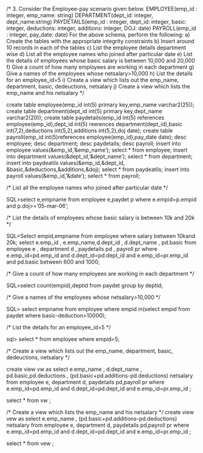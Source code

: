 /*
3.	Consider the Employee-pay scenario given below.
EMPLOYEE(emp_id : integer, emp_name: string)
DEPARTMENT(dept_id: integer, dept_name:string)
PAYDETAILS(emp_id : integer, dept_id: integer, basic: integer, deductions: integer, additions: integer, DOJ: date)
PAYROLL(emp_id : integer, pay_date: date)
For the above schema, perform the following:
a) Create the tables with the appropriate integrity constraints
b) Insert around 10 records in each of the tables
c) List the employee details department wise
d) List all the employee names who joined after particular date
e) List the details of employees whose basic salary is between 10,000 and 20,000
f) Give a count of how many employees are working in each department
g) Give a names of the employees whose netsalary>10,000
h) List the details for an employee_id=5
i) Create a view which lists out the emp_name, department, basic, dedeuctions, netsalary
j) Create a view which lists the emp_name and his netsalary 
*/

create table employee(emp_id int(5) primary key,emp_name varchar2(25));
create table department(dept_id int(5) primary key,dept_name varchar2(20));
create table paydetails(emp_id int(5) references employee(emp_id),dept_id int(5) reerences department(dept_id),basic int(7,2),deductions int(5,2),additions int(5,2),doj date);
create table payroll(emp_id int(5)references employee(emp_id),pay_date date);
desc employee;
desc department;
desc paydetails;
desc payroll;
insert into employee values(&emp_id,’&emp_name’);
select * from employee;
insert  into department values(&dept_id,’&dept_name’);
select * from department;
insert into paydeatils values(&emp_id,&dept_id, &basic,&deductions,&additions,&doj);
select * from paydeatils;
insert into payroll values(&emp_id,’&date’);
select * from payroll;

/*
List all the employee names who joined after particular date
*/

SQL>select e,empname from employee e,paydet p where e.empid=p.empid
and p.doj>=’05-mar-06’;

/*
List the details of employees whose basic salary is between 10k and 20k
*/

SQL>Select empid,empname  from employee where salary between 10kand 20k;
select e.emp_id , e.emp_name,d.dept_id , d.dept_name , pd.basic from employee e , department d , paydetails pd , payroll pr where e.emp_id=pd.emp_id and d.dept_id=pd.dept_id and e.emp_id=pr.emp_id and pd.basic between 600 and 1000;

/*
Give a count of how many employees are working in each department
*/

SQL>select count(empid),deptid from paydet group by deptid;

/*
Give a names of the employees whose netsalary>10,000
*/

SQL> select empname from employee where empid in(select empid from
paydet where basic-deduction>10000);

/*
List the details for an employee_id=5
*/

sql> select * from employee where empid=5;

/*
Create a view which lists out the emp_name, department, basic, dedeuctions, netsalary
*/

create view vw as select e.emp_name , d.dept_name , pd.basic,pd.deductions , (pd.basic+pd.additions-pd.deductions) netsalary from employee e, department d, paydetails pd,payroll pr where e.emp_id=pd.emp_id and d.dept_id=pd.dept_id and e.emp_id=pr.emp_id  ;

select * from vw ;

/*
Create a view which lists the emp_name and his netsalary
*/
create view vew as select e.emp_name , (pd.basic+pd.additions-pd.deductions) netsalary from employee e, department d, paydetails pd,payroll pr where e.emp_id=pd.emp_id and d.dept_id=pd.dept_id and e.emp_id=pr.emp_id  ;

select * from vew ;
